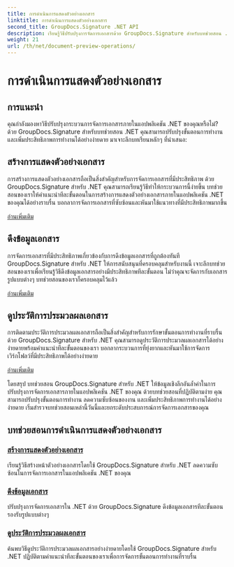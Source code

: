 ```yaml
---
title: การดำเนินการแสดงตัวอย่างเอกสาร
linktitle: การดำเนินการแสดงตัวอย่างเอกสาร
second_title: GroupDocs.Signature .NET API
description: เรียนรู้วิธีปรับปรุงการจัดการเอกสารด้วย GroupDocs.Signature สำหรับบทช่วยสอน .NET ลดความซับซ้อนของงาน ปรับปรุงขั้นตอนการทำงาน และเพิ่มประสิทธิภาพการทำงานได้อย่างง่ายดาย
weight: 21
url: /th/net/document-preview-operations/
---
```


# การดำเนินการแสดงตัวอย่างเอกสาร

## การแนะนำ

คุณกำลังมองหาวิธีปรับปรุงกระบวนการจัดการเอกสารภายในแอปพลิเคชัน .NET ของคุณหรือไม่? ด้วย GroupDocs.Signature สำหรับบทช่วยสอน .NET คุณสามารถปรับปรุงขั้นตอนการทำงานและเพิ่มประสิทธิภาพการทำงานได้อย่างง่ายดาย มาเจาะลึกบทเรียนหลักๆ ที่นำเสนอ:

## สร้างการแสดงตัวอย่างเอกสาร

การสร้างการแสดงตัวอย่างเอกสารถือเป็นสิ่งสำคัญสำหรับการจัดการเอกสารที่มีประสิทธิภาพ ด้วย GroupDocs.Signature สำหรับ .NET คุณสามารถเรียนรู้วิธีทำให้กระบวนการนี้ง่ายขึ้น บทช่วยสอนของเราให้คำแนะนำทีละขั้นตอนในการสร้างการแสดงตัวอย่างเอกสารภายในแอปพลิเคชัน .NET ของคุณได้อย่างราบรื่น บอกลาการจัดการเอกสารที่ซับซ้อนและหันมาใช้แนวทางที่มีประสิทธิภาพมากขึ้น

[อ่านเพิ่มเติม](./generate-document-preview/)

## ดึงข้อมูลเอกสาร

การจัดการเอกสารที่มีประสิทธิภาพเกี่ยวข้องกับการดึงข้อมูลเอกสารที่ถูกต้องทันที GroupDocs.Signature สำหรับ .NET ให้การสนับสนุนที่ครอบคลุมสำหรับงานนี้ เจาะลึกบทช่วยสอนของเราเพื่อเรียนรู้วิธีดึงข้อมูลเอกสารอย่างมีประสิทธิภาพทีละขั้นตอน ไม่ว่าคุณจะจัดการกับเอกสารรูปแบบต่างๆ บทช่วยสอนของเราก็ครอบคลุมไว้แล้ว

[อ่านเพิ่มเติม](./retrieve-document-information/)

## ดูประวัติการประมวลผลเอกสาร

การติดตามประวัติการประมวลผลเอกสารถือเป็นสิ่งสำคัญสำหรับการรักษาขั้นตอนการทำงานที่ราบรื่น ด้วย GroupDocs.Signature สำหรับ .NET คุณสามารถดูประวัติการประมวลผลเอกสารได้อย่างง่ายดายพร้อมคำแนะนำทีละขั้นตอนของเรา บอกลากระบวนการที่ยุ่งยากและหันมาใช้การจัดการเวิร์กโฟลว์ที่มีประสิทธิภาพได้อย่างง่ายดาย

[อ่านเพิ่มเติม](./view-document-processing-history/)

โดยสรุป บทช่วยสอน GroupDocs.Signature สำหรับ .NET ให้ข้อมูลเชิงลึกอันล้ำค่าในการปรับปรุงการจัดการเอกสารภายในแอปพลิเคชัน .NET ของคุณ ด้วยบทช่วยสอนที่ปฏิบัติตามง่าย คุณสามารถปรับปรุงขั้นตอนการทำงาน ลดความซับซ้อนของงาน และเพิ่มประสิทธิภาพการทำงานได้อย่างง่ายดาย เริ่มสำรวจบทช่วยสอนเหล่านี้วันนี้และยกระดับประสบการณ์การจัดการเอกสารของคุณ
## บทช่วยสอนการดำเนินการแสดงตัวอย่างเอกสาร
### [สร้างการแสดงตัวอย่างเอกสาร](./generate-document-preview/)
เรียนรู้วิธีสร้างหน้าตัวอย่างเอกสารโดยใช้ GroupDocs.Signature สำหรับ .NET ลดความซับซ้อนในการจัดการเอกสารในแอปพลิเคชัน .NET ของคุณ
### [ดึงข้อมูลเอกสาร](./retrieve-document-information/)
ปรับปรุงการจัดการเอกสารใน .NET ด้วย GroupDocs.Signature ดึงข้อมูลเอกสารทีละขั้นตอน รองรับรูปแบบต่างๆ
### [ดูประวัติการประมวลผลเอกสาร](./view-document-processing-history/)
ค้นพบวิธีดูประวัติการประมวลผลเอกสารอย่างง่ายดายโดยใช้ GroupDocs.Signature สำหรับ .NET ปฏิบัติตามคำแนะนำทีละขั้นตอนของเราเพื่อการจัดการขั้นตอนการทำงานที่ราบรื่น